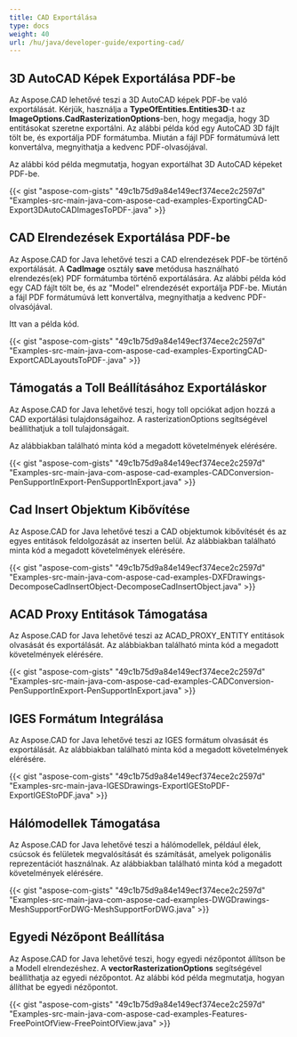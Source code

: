 ```yaml
---
title: CAD Exportálása
type: docs
weight: 40
url: /hu/java/developer-guide/exporting-cad/
---
```


## **3D AutoCAD Képek Exportálása PDF-be**
Az Aspose.CAD lehetővé teszi a 3D AutoCAD képek PDF-be való exportálását. Kérjük, használja a **TypeOfEntities.Entities3D**-t az **ImageOptions.CadRasterizationOptions**-ben, hogy megadja, hogy 3D entitásokat szeretne exportálni.
Az alábbi példa kód egy AutoCAD 3D fájlt tölt be, és exportálja PDF formátumba. Miután a fájl PDF formátumúvá lett konvertálva, megnyithatja a kedvenc PDF-olvasójával.

Az alábbi kód példa megmutatja, hogyan exportálhat 3D AutoCAD képeket PDF-be.

{{< gist "aspose-com-gists" "49c1b75d9a84e149ecf374ece2c2597d" "Examples-src-main-java-com-aspose-cad-examples-ExportingCAD-Export3DAutoCADImagesToPDF-.java" >}}

## **CAD Elrendezések Exportálása PDF-be**
Az Aspose.CAD for Java lehetővé teszi a CAD elrendezések PDF-be történő exportálását. A **CadImage** osztály **save** metódusa használható elrendezés(ek) PDF formátumba történő exportálására.
Az alábbi példa kód egy CAD fájlt tölt be, és az "Model" elrendezését exportálja PDF-be. Miután a fájl PDF formátumúvá lett konvertálva, megnyithatja a kedvenc PDF-olvasójával.

Itt van a példa kód.

{{< gist "aspose-com-gists" "49c1b75d9a84e149ecf374ece2c2597d" "Examples-src-main-java-com-aspose-cad-examples-ExportingCAD-ExportCADLayoutsToPDF-.java" >}}

## **Támogatás a Toll Beállításához Exportáláskor**
Az Aspose.CAD for Java lehetővé teszi, hogy toll opciókat adjon hozzá a CAD exportálási tulajdonságaihoz. A rasterizationOptions segítségével beállíthatjuk a toll tulajdonságait.

Az alábbiakban található minta kód a megadott követelmények elérésére.

{{< gist "aspose-com-gists" "49c1b75d9a84e149ecf374ece2c2597d" "Examples-src-main-java-com-aspose-cad-examples-CADConversion-PenSupportInExport-PenSupportInExport.java" >}}

## **Cad Insert Objektum Kibővítése**
Az Aspose.CAD for Java lehetővé teszi a CAD objektumok kibővítését és az egyes entitások feldolgozását az inserten belül. Az alábbiakban található minta kód a megadott követelmények elérésére.

{{< gist "aspose-com-gists" "49c1b75d9a84e149ecf374ece2c2597d" "Examples-src-main-java-com-aspose-cad-examples-DXFDrawings-DecomposeCadInsertObject-DecomposeCadInsertObject.java" >}}

## **ACAD Proxy Entitások Támogatása**
Az Aspose.CAD for Java lehetővé teszi az ACAD_PROXY_ENTITY entitások olvasását és exportálását. Az alábbiakban található minta kód a megadott követelmények elérésére.

{{< gist "aspose-com-gists" "49c1b75d9a84e149ecf374ece2c2597d" "Examples-src-main-java-com-aspose-cad-examples-CADConversion-PenSupportInExport-PenSupportInExport.java" >}}

## **IGES Formátum Integrálása**
Az Aspose.CAD for Java lehetővé teszi az IGES formátum olvasását és exportálását. Az alábbiakban található minta kód a megadott követelmények elérésére.

{{< gist "aspose-com-gists" "49c1b75d9a84e149ecf374ece2c2597d" "Examples-src-main-java-IGESDrawings-ExportIGEStoPDF-ExportIGEStoPDF.java" >}}

## **Hálómodellek Támogatása**
Az Aspose.CAD for Java lehetővé teszi a hálómodellek, például élek, csúcsok és felületek megvalósítását és számítását, amelyek poligonális reprezentációt használnak. Az alábbiakban található minta kód a megadott követelmények elérésére.

{{< gist "aspose-com-gists" "49c1b75d9a84e149ecf374ece2c2597d" "Examples-src-main-java-com-aspose-cad-examples-DWGDrawings-MeshSupportForDWG-MeshSupportForDWG.java" >}}

## **Egyedi Nézőpont Beállítása**
Az Aspose.CAD for Java lehetővé teszi, hogy egyedi nézőpontot állítson be a Modell elrendezéshez. A **vectorRasterizationOptions** segítségével beállíthatja az egyedi nézőpontot. Az alábbi kód példa megmutatja, hogyan állíthat be egyedi nézőpontot.

{{< gist "aspose-com-gists" "49c1b75d9a84e149ecf374ece2c2597d" "Examples-src-main-java-com-aspose-cad-examples-Features-FreePointOfView-FreePointOfView.java" >}}
